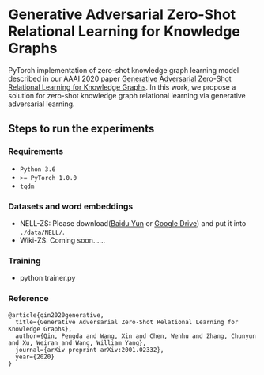 # Generative Adversarial Zero-Shot Relational Learning for Knowledge Graphs

PyTorch implementation of zero-shot knowledge graph learning model described in our AAAI 2020 paper [Generative Adversarial Zero-Shot Relational Learning for Knowledge Graphs](https://arxiv.org/pdf/2001.02332.pdf). In this work, we propose a solution for zero-shot knowledge graph relational learning via generative adversarial learning.

## Steps to run the experiments

### Requirements
* ``Python 3.6 ``
* ``>= PyTorch 1.0.0``
* ``tqdm``

### Datasets and word embeddings
* NELL-ZS: Please download([Baidu Yun]() or [Google Drive]()) and put it into ``./data/NELL/``.
* Wiki-ZS: Coming soon......

### Training
* python trainer.py


### Reference
```
@article{qin2020generative,
  title={Generative Adversarial Zero-Shot Relational Learning for Knowledge Graphs},
  author={Qin, Pengda and Wang, Xin and Chen, Wenhu and Zhang, Chunyun and Xu, Weiran and Wang, William Yang},
  journal={arXiv preprint arXiv:2001.02332},
  year={2020}
}
```
